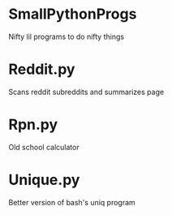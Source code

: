 # SmallPythonProgs
Nifty lil programs to do nifty things

# Reddit.py
Scans reddit subreddits and summarizes page

# Rpn.py
Old school calculator

# Unique.py
Better version of bash's uniq program
